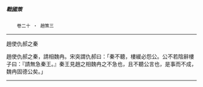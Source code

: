 

##### 戰國策
　　`卷二十 ‧ 趙策三`

* * *

趙使仇郝之秦

趙使仇郝之秦，請相魏冉。宋突謂仇郝曰：「秦不聽，樓緩必怨公。公不若陰辭樓子曰：『請無急秦王。』秦王見趙之相魏冉之不急也，且不聽公言也，是事而不成，魏冉固德公矣。」

* * *

